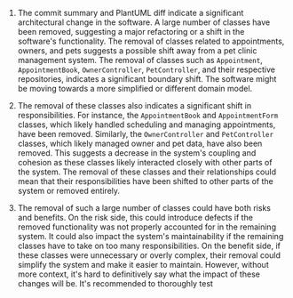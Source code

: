 1) The commit summary and PlantUML diff indicate a significant architectural change in the software. A large number of classes have been removed, suggesting a major refactoring or a shift in the software's functionality. The removal of classes related to appointments, owners, and pets suggests a possible shift away from a pet clinic management system. The removal of classes such as `Appointment`, `AppointmentBook`, `OwnerController`, `PetController`, and their respective repositories, indicates a significant boundary shift. The software might be moving towards a more simplified or different domain model. 

2) The removal of these classes also indicates a significant shift in responsibilities. For instance, the `AppointmentBook` and `AppointmentForm` classes, which likely handled scheduling and managing appointments, have been removed. Similarly, the `OwnerController` and `PetController` classes, which likely managed owner and pet data, have also been removed. This suggests a decrease in the system's coupling and cohesion as these classes likely interacted closely with other parts of the system. The removal of these classes and their relationships could mean that their responsibilities have been shifted to other parts of the system or removed entirely.

3) The removal of such a large number of classes could have both risks and benefits. On the risk side, this could introduce defects if the removed functionality was not properly accounted for in the remaining system. It could also impact the system's maintainability if the remaining classes have to take on too many responsibilities. On the benefit side, if these classes were unnecessary or overly complex, their removal could simplify the system and make it easier to maintain. However, without more context, it's hard to definitively say what the impact of these changes will be. It's recommended to thoroughly test